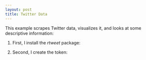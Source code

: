 ```yaml
---
layout: post
title: Twitter Data
---
```


This example scrapes Twitter data, visualizes it, and looks at some descriptive information:

1. First, I install the *rtweet* package:

2. Second, I create the token:
